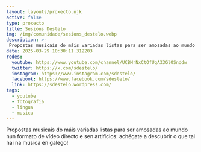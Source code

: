 ```yaml
---
layout: layouts/proxecto.njk
active: false
type: proxecto
title: Sesións Destelo
img: /img/comunidade/sesions_destelo.webp
description: >-
 Propostas musicais do máis variadas listas para ser amosadas ao mundo nun formato de vídeo directo e sen artificios: achégate a descubrir o que tal hai na música en galego!
date: 2025-03-29 10:30:11.312203
redes:
  youtube: https://www.youtube.com/channel/UCBMrNxCtOfUgA33Gl0Snddw
  twitter: https://x.com/sdestelo/
  instagram: https://www.instagram.com/sdestelo/
  facebook: https://www.facebook.com/sdestelo/
  link: https://sdestelo.wordpress.com/
tags:
  - youtube
  - fotografia
  - lingua
  - musica
---
```


Propostas musicais do máis variadas listas para ser amosadas ao mundo nun formato de vídeo directo e sen artificios: achégate a descubrir o que tal hai na música en galego!
